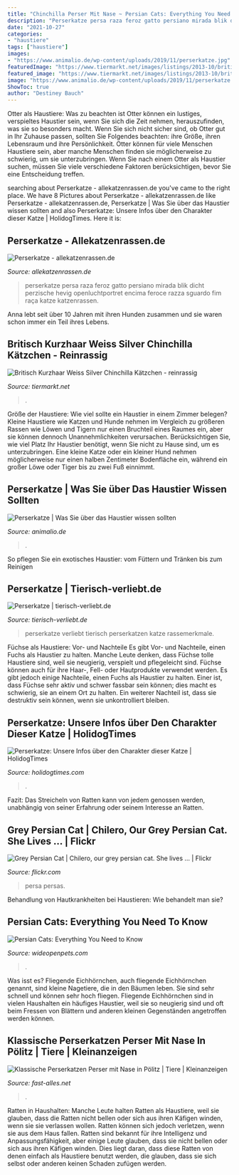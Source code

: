 ```yaml
---
title: "Chinchilla Perser Mit Nase ~ Persian Cats: Everything You Need To Know"
description: "Perserkatze persa raza feroz gatto persiano mirada blik dicht perzische hevig openluchtportret encima feroce razza sguardo fim raça katze katzenrassen"
date: "2021-10-27"
categories:
- "haustiere"
tags: ["haustiere"]
images:
- "https://www.animalio.de/wp-content/uploads/2019/11/perserkatze.jpg"
featuredImage: "https://www.tiermarkt.net/images/listings/2013-10/britisch_kurzhaar_weiss_silver_chinchilla_kaetzchen_reinrass-1380969246-393-d_pic.jpg"
featured_image: "https://www.tiermarkt.net/images/listings/2013-10/britisch_kurzhaar_weiss_silver_chinchilla_kaetzchen_reinrass-1380969246-393-d_pic.jpg"
image: "https://www.animalio.de/wp-content/uploads/2019/11/perserkatze.jpg"
ShowToc: true
author: "Destiney Bauch"
---
```



Otter als Haustiere: Was zu beachten ist
Otter können ein lustiges, verspieltes Haustier sein, wenn Sie sich die Zeit nehmen, herauszufinden, was sie so besonders macht. Wenn Sie sich nicht sicher sind, ob Otter gut in Ihr Zuhause passen, sollten Sie Folgendes beachten: ihre Größe, ihren Lebensraum und ihre Persönlichkeit. Otter können für viele Menschen Haustiere sein, aber manche Menschen finden sie möglicherweise zu schwierig, um sie unterzubringen. Wenn Sie nach einem Otter als Haustier suchen, müssen Sie viele verschiedene Faktoren berücksichtigen, bevor Sie eine Entscheidung treffen.

	

		
searching about Perserkatze - allekatzenrassen.de you've came to the right place. We have 8 Pictures about Perserkatze - allekatzenrassen.de like Perserkatze - allekatzenrassen.de, Perserkatze | Was Sie über das Haustier wissen sollten and also Perserkatze: Unsere Infos über den Charakter dieser Katze | HolidogTimes. Here it is:
		
    
## Perserkatze - Allekatzenrassen.de

<img loading=lazy src="https://www.allekatzenrassen.de/img/katzenrassen/perserkatze/perserkatze-001.jpg" onerror="this.onerror=null;this.src='https://tse3.mm.bing.net/th?id=OIP.cejfa9fhcndoqWlVZPWdcAHaHg&amp;pid=15.1';" alt="Perserkatze - allekatzenrassen.de">

_Source: allekatzenrassen.de_

>perserkatze persa raza feroz gatto persiano mirada blik dicht perzische hevig openluchtportret encima feroce razza sguardo fim raça katze katzenrassen. 

	

Anna lebt seit über 10 Jahren mit ihren Hunden zusammen und sie waren schon immer ein Teil ihres Lebens.

    
## Britisch Kurzhaar Weiss Silver Chinchilla Kätzchen - Reinrassig

<img loading=lazy src="https://www.tiermarkt.net/images/listings/2013-10/britisch_kurzhaar_weiss_silver_chinchilla_kaetzchen_reinrass-1380969246-393-d_pic.jpg" onerror="this.onerror=null;this.src='https://tse3.mm.bing.net/th?id=OIP.HiI-epI8cZx90dE2KsRjfwHaEK&amp;pid=15.1';" alt="Britisch Kurzhaar Weiss Silver Chinchilla Kätzchen - reinrassig">

_Source: tiermarkt.net_

>. 

	

Größe der Haustiere: Wie viel sollte ein Haustier in einem Zimmer belegen?
Kleine Haustiere wie Katzen und Hunde nehmen im Vergleich zu größeren Rassen wie Löwen und Tigern nur einen Bruchteil eines Raumes ein, aber sie können dennoch Unannehmlichkeiten verursachen. Berücksichtigen Sie, wie viel Platz Ihr Haustier benötigt, wenn Sie nicht zu Hause sind, um es unterzubringen. Eine kleine Katze oder ein kleiner Hund nehmen möglicherweise nur einen halben Zentimeter Bodenfläche ein, während ein großer Löwe oder Tiger bis zu zwei Fuß einnimmt.

    
## Perserkatze | Was Sie über Das Haustier Wissen Sollten

<img loading=lazy src="https://www.animalio.de/wp-content/uploads/2019/11/perserkatze.jpg" onerror="this.onerror=null;this.src='https://tse4.mm.bing.net/th?id=OIP.W8MhAPer4Ce6gJjjChx4owHaE7&amp;pid=15.1';" alt="Perserkatze | Was Sie über das Haustier wissen sollten">

_Source: animalio.de_

>. 

	

So pflegen Sie ein exotisches Haustier: vom Füttern und Tränken bis zum Reinigen

    
## Perserkatze | Tierisch-verliebt.de

<img loading=lazy src="https://tierisch-verliebt.de/magazin/wp-content/gallery/katze-perserkatze/perserkatze-braun.jpg" onerror="this.onerror=null;this.src='https://tse4.mm.bing.net/th?id=OIP.HNz4YFsnIUp7khlUNyHmbAHaFj&amp;pid=15.1';" alt="Perserkatze | tierisch-verliebt.de">

_Source: tierisch-verliebt.de_

>perserkatze verliebt tierisch perserkatzen katze rassemerkmale. 

	

Füchse als Haustiere: Vor- und Nachteile
Es gibt Vor- und Nachteile, einen Fuchs als Haustier zu halten. Manche Leute denken, dass Füchse tolle Haustiere sind, weil sie neugierig, verspielt und pflegeleicht sind. Füchse können auch für ihre Haar-, Fell- oder Hautprodukte verwendet werden. Es gibt jedoch einige Nachteile, einen Fuchs als Haustier zu halten. Einer ist, dass Füchse sehr aktiv und schwer fassbar sein können; dies macht es schwierig, sie an einem Ort zu halten. Ein weiterer Nachteil ist, dass sie destruktiv sein können, wenn sie unkontrolliert bleiben.

    
## Perserkatze: Unsere Infos über Den Charakter Dieser Katze | HolidogTimes

<img loading=lazy src="http://www.holidogtimes.com/de/wp-content/uploads/sites/4/2018/04/chat-persan-FI.png" onerror="this.onerror=null;this.src='https://tse4.mm.bing.net/th?id=OIP.e6TyK3UfSksFIoymOcLAHwHaDw&amp;pid=15.1';" alt="Perserkatze: Unsere Infos über den Charakter dieser Katze | HolidogTimes">

_Source: holidogtimes.com_

>. 

	

Fazit: Das Streicheln von Ratten kann von jedem genossen werden, unabhängig von seiner Erfahrung oder seinem Interesse an Ratten.

    
## Grey Persian Cat | Chilero, Our Grey Persian Cat. She Lives … | Flickr

<img loading=lazy src="https://c2.staticflickr.com/6/5004/5339239070_1b086ceb87_b.jpg" onerror="this.onerror=null;this.src='https://tse2.mm.bing.net/th?id=OIP.imcx2hfefot7lph4tEZWsAHaFj&amp;pid=15.1';" alt="Grey Persian Cat | Chilero, our grey persian cat. She lives … | Flickr">

_Source: flickr.com_

>persa persas. 

	

Behandlung von Hautkrankheiten bei Haustieren: Wie behandelt man sie?

    
## Persian Cats: Everything You Need To Know

<img loading=lazy src="https://cdn0.wideopenpets.com/wp-content/uploads/2016/05/bigstock-White-Persian-cats-119116655.jpg" onerror="this.onerror=null;this.src='https://tse3.mm.bing.net/th?id=OIP.k3on0Gozfvy7vTjbcXd7yAHaE8&amp;pid=15.1';" alt="Persian Cats: Everything You Need to Know">

_Source: wideopenpets.com_

>. 

	

Was isst es?
Fliegende Eichhörnchen, auch fliegende Eichhörnchen genannt, sind kleine Nagetiere, die in den Bäumen leben. Sie sind sehr schnell und können sehr hoch fliegen. Fliegende Eichhörnchen sind in vielen Haushalten ein häufiges Haustier, weil sie so neugierig sind und oft beim Fressen von Blättern und anderen kleinen Gegenständen angetroffen werden können.

    
## Klassische Perserkatzen Perser Mit Nase In Pölitz | Tiere | Kleinanzeigen

<img loading=lazy src="http://www.fast-alles.net/pictures/477221.jpg" onerror="this.onerror=null;this.src='https://tse4.mm.bing.net/th?id=OIP.HdF3A2RV5CuDxwuGhhFnCQHaGk&amp;pid=15.1';" alt="Klassische Perserkatzen Perser mit Nase in Pölitz | Tiere | Kleinanzeigen">

_Source: fast-alles.net_

>. 

	

Ratten in Haushalten: Manche Leute halten Ratten als Haustiere, weil sie glauben, dass die Ratten nicht bellen oder sich aus ihren Käfigen winden, wenn sie sie verlassen wollen. Ratten können sich jedoch verletzen, wenn sie aus dem Haus fallen.
Ratten sind bekannt für ihre Intelligenz und Anpassungsfähigkeit, aber einige Leute glauben, dass sie nicht bellen oder sich aus ihren Käfigen winden. Dies liegt daran, dass diese Ratten von denen einfach als Haustiere benutzt werden, die glauben, dass sie sich selbst oder anderen keinen Schaden zufügen werden.

